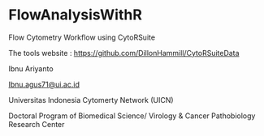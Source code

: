 # FlowAnalysisWithR
Flow Cytometry Workflow using CytoRSuite

The tools website : https://github.com/DillonHammill/CytoRSuiteData

Ibnu Ariyanto

Ibnu.agus71@ui.ac.id

Universitas Indonesia Cytomerty Network (UICN)

Doctoral Program of Biomedical Science/ Virology & Cancer Pathobiology Research Center
